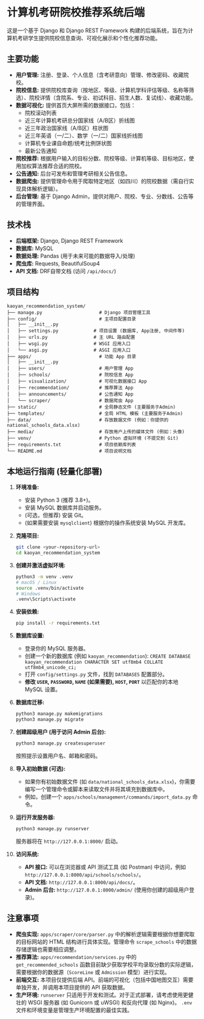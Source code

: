 # 计算机考研院校推荐系统后端

这是一个基于 Django 和 Django REST Framework 构建的后端系统，旨在为计算机考研学生提供院校信息查询、可视化展示和个性化推荐功能。

## 主要功能

* **用户管理:** 注册、登录、个人信息（含考研意向）管理、修改密码、收藏院校。
* **院校信息:** 提供院校库查询（按地区、等级、计算机学科评估等级、名称等筛选）、院校详情（含院系、专业、初试科目、招生人数、复试线）、收藏功能。
* **数据可视化:** 提供首页大屏所需的数据接口，包括：
  * 院校滚动列表
  * 近三年计算机考研总分国家线（A/B区）折线图
  * 近三年政治国家线（A/B区）柱状图
  * 近三年英语（一/二）、数学（一/二）国家线折线图
  * 计算机专业课自命题/统考比例饼状图
  * 最新公告通知
* **院校推荐:** 根据用户输入的目标分数、院校等级、计算机等级、目标地区，使用加权算法推荐合适的院校。
* **公告通知:** 后台可发布和管理考研相关公告信息。
* **数据爬虫:** 提供管理命令用于爬取特定地区（如四川）的院校数据（需自行实现具体解析逻辑）。
* **后台管理:** 基于 Django Admin，提供对用户、院校、专业、分数线、公告等的管理界面。

## 技术栈

* **后端框架:** Django, Django REST Framework
* **数据库:** MySQL
* **数据处理:** Pandas (用于未来可能的数据导入/处理)
* **爬虫库:** Requests, BeautifulSoup4
* **API 文档:** DRF自带文档 (访问 `/api/docs/`)

## 项目结构

```text
kaoyan_recommendation_system/
├── manage.py                     # Django 项目管理工具
├── config/                       # 主项目配置目录
│   ├── __init__.py
│   ├── settings.py             # 项目设置 (数据库, App注册, 中间件等)
│   ├── urls.py                 # 主 URL 路由配置
│   ├── wsgi.py                 # WSGI 应用入口
│   └── asgi.py                 # ASGI 应用入口
├── apps/                         # 功能 App 目录
│   ├── __init__.py
│   ├── users/                    # 用户管理 App
│   ├── schools/                  # 院校信息 App
│   ├── visualization/            # 可视化数据接口 App
│   ├── recommendation/           # 推荐算法 App
│   ├── announcements/            # 公告通知 App
│   └── scraper/                  # 数据爬虫 App
├── static/                       # 全局静态文件 (主要服务于Admin)
├── templates/                    # 全局 HTML 模板 (主要服务于Admin)
├── data/                         # 存放数据文件 (例如：你提供的 national_schools_data.xlsx)
├── media/                        # 存放用户上传的媒体文件 (例如：头像)
├── venv/                         # Python 虚拟环境 (不提交到 Git)
├── requirements.txt              # 项目依赖库列表
└── README.md                     # 项目说明文档
```

## 本地运行指南 (轻量化部署)

1. **环境准备:**
    * 安装 Python 3 (推荐 3.8+)。
    * 安装 MySQL 数据库并启动服务。
    * (可选，但推荐) 安装 Git。
    * (如果需要安装 `mysqlclient`) 根据你的操作系统安装 MySQL 开发库。

2. **克隆项目:**

    ```bash
    git clone <your-repository-url>
    cd kaoyan_recommendation_system
    ```

3. **创建并激活虚拟环境:**

    ```bash
    python3 -m venv .venv
    # macOS / Linux
    source .venv/bin/activate
    # Windows
    .venv\Scripts\activate
    ```

4. **安装依赖:**

    ```bash
    pip install -r requirements.txt
    ```

5. **数据库设置:**
    * 登录你的 MySQL 服务器。
    * 创建一个新的数据库 (例如 `kaoyan_recommendation`): `CREATE DATABASE kaoyan_recommendation CHARACTER SET utf8mb4 COLLATE utf8mb4_unicode_ci;`
    * 打开 `config/settings.py` 文件，找到 `DATABASES` 配置部分。
    * **修改 `USER`, `PASSWORD`, `NAME` (如果需要), `HOST`, `PORT`** 以匹配你的本地 MySQL 设置。

6. **数据库迁移:**

    ```bash
    python3 manage.py makemigrations
    python3 manage.py migrate
    ```

7. **创建超级用户 (用于访问 Admin 后台):**

    ```bash
    python3 manage.py createsuperuser
    ```

    按照提示设置用户名、邮箱和密码。

8. **导入初始数据 (可选):**
    * 如果你有初始数据文件 (如 `data/national_schools_data.xlsx`)，你需要编写一个管理命令或脚本来读取文件并将其填充到数据库中。
    * 例如，创建一个 `apps/schools/management/commands/import_data.py` 命令。

9. **运行开发服务器:**

    ```bash
    python3 manage.py runserver
    ```

    服务器将在 `http://127.0.0.1:8000/` 启动。

10. **访问系统:**
    * **API 接口:** 可以在浏览器或 API 测试工具 (如 Postman) 中访问，例如 `http://127.0.0.1:8000/api/schools/schools/`。
    * **API 文档:** `http://127.0.0.1:8000/api/docs/`。
    * **Admin 后台:** `http://127.0.0.1:8000/admin/` (使用你创建的超级用户登录)。

## 注意事项

* **爬虫实现:** `apps/scraper/core/parser.py` 中的解析逻辑需要根据你想要爬取的目标网站的 HTML 结构进行具体实现。管理命令 `scrape_schools` 中的数据存储逻辑也需要相应调整。
* **推荐算法:** `apps/recommendation/services.py` 中的 `get_recommended_schools` 函数目前缺少获取学校平均录取分数的实际逻辑，需要根据你的数据源（`ScoreLine` 或 `Admission` 模型）进行实现。
* **前端交互:** 本项目仅提供后端 API。前端的可视化（包括中国地图交互）需要单独开发，并调用本项目提供的 API 获取数据。
* **生产环境:** `runserver` 只适用于开发和测试。对于正式部署，请考虑使用更健壮的 WSGI 服务器 (如 Gunicorn 或 uWSGI) 和反向代理 (如 Nginx)。 `.env` 文件和环境变量是管理生产环境配置的最佳实践。
